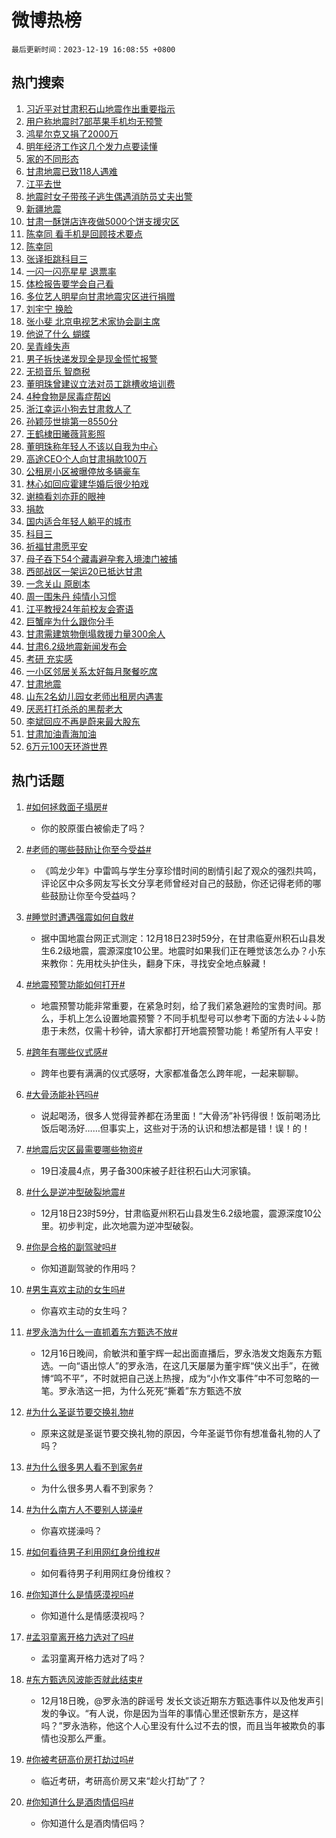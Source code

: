 # 微博热榜

`最后更新时间：2023-12-19 16:08:55 +0800`

## 热门搜索

1. [习近平对甘肃积石山地震作出重要指示](https://m.weibo.cn/search?containerid=100103type%3D1%26t%3D10%26q%3D%23%E4%B9%A0%E8%BF%91%E5%B9%B3%E5%AF%B9%E7%94%98%E8%82%83%E7%A7%AF%E7%9F%B3%E5%B1%B1%E5%9C%B0%E9%9C%87%E4%BD%9C%E5%87%BA%E9%87%8D%E8%A6%81%E6%8C%87%E7%A4%BA%23&stream_entry_id=51&isnewpage=1&extparam=seat%3D1%26pos%3D0%26c_type%3D51%26q%3D%2523%25E4%25B9%25A0%25E8%25BF%2591%25E5%25B9%25B3%25E5%25AF%25B9%25E7%2594%2598%25E8%2582%2583%25E7%25A7%25AF%25E7%259F%25B3%25E5%25B1%25B1%25E5%259C%25B0%25E9%259C%2587%25E4%25BD%259C%25E5%2587%25BA%25E9%2587%258D%25E8%25A6%2581%25E6%258C%2587%25E7%25A4%25BA%2523%26dgr%3D0%26cate%3D10103%26stream_entry_id%3D51%26filter_type%3Drealtimehot%26display_time%3D1702973334%26pre_seqid%3D170297333428605555215)
1. [用户称地震时7部苹果手机均无预警](https://m.weibo.cn/search?containerid=100103type%3D1%26t%3D10%26q%3D%23%E7%94%A8%E6%88%B7%E7%A7%B0%E5%9C%B0%E9%9C%87%E6%97%B67%E9%83%A8%E8%8B%B9%E6%9E%9C%E6%89%8B%E6%9C%BA%E5%9D%87%E6%97%A0%E9%A2%84%E8%AD%A6%23&stream_entry_id=31&isnewpage=1&extparam=seat%3D1%26realpos%3D1%26flag%3D1%26filter_type%3Drealtimehot%26stream_entry_id%3D31%26lcate%3D5001%26band_rank%3D1%26c_type%3D31%26q%3D%2523%25E7%2594%25A8%25E6%2588%25B7%25E7%25A7%25B0%25E5%259C%25B0%25E9%259C%2587%25E6%2597%25B67%25E9%2583%25A8%25E8%258B%25B9%25E6%259E%259C%25E6%2589%258B%25E6%259C%25BA%25E5%259D%2587%25E6%2597%25A0%25E9%25A2%2584%25E8%25AD%25A6%2523%26dgr%3D0%26cate%3D5001%26pos%3D0%26display_time%3D1702973334%26pre_seqid%3D170297333428605555215)
1. [鸿星尔克又捐了2000万](https://m.weibo.cn/search?containerid=100103type%3D1%26t%3D10%26q%3D%23%E9%B8%BF%E6%98%9F%E5%B0%94%E5%85%8B%E5%8F%88%E6%8D%90%E4%BA%862000%E4%B8%87%23&stream_entry_id=31&isnewpage=1&extparam=seat%3D1%26realpos%3D2%26flag%3D2%26filter_type%3Drealtimehot%26stream_entry_id%3D31%26lcate%3D5001%26band_rank%3D2%26c_type%3D31%26q%3D%2523%25E9%25B8%25BF%25E6%2598%259F%25E5%25B0%2594%25E5%2585%258B%25E5%258F%2588%25E6%258D%2590%25E4%25BA%25862000%25E4%25B8%2587%2523%26dgr%3D0%26cate%3D5001%26pos%3D1%26display_time%3D1702973334%26pre_seqid%3D170297333428605555215)
1. [明年经济工作这几个发力点要读懂](https://m.weibo.cn/search?containerid=100103type%3D1%26t%3D10%26q%3D%23%E6%98%8E%E5%B9%B4%E7%BB%8F%E6%B5%8E%E5%B7%A5%E4%BD%9C%E8%BF%99%E5%87%A0%E4%B8%AA%E5%8F%91%E5%8A%9B%E7%82%B9%E8%A6%81%E8%AF%BB%E6%87%82%23&stream_entry_id=31&isnewpage=1&extparam=seat%3D1%26realpos%3D3%26flag%3D0%26filter_type%3Drealtimehot%26stream_entry_id%3D31%26lcate%3D5001%26band_rank%3D3%26c_type%3D31%26q%3D%2523%25E6%2598%258E%25E5%25B9%25B4%25E7%25BB%258F%25E6%25B5%258E%25E5%25B7%25A5%25E4%25BD%259C%25E8%25BF%2599%25E5%2587%25A0%25E4%25B8%25AA%25E5%258F%2591%25E5%258A%259B%25E7%2582%25B9%25E8%25A6%2581%25E8%25AF%25BB%25E6%2587%2582%2523%26dgr%3D0%26cate%3D5001%26pos%3D2%26display_time%3D1702973334%26pre_seqid%3D170297333428605555215)
1. [家的不同形态](https://m.weibo.cn/search?containerid=100103type%3D1%26t%3D10%26q%3D%23%E5%AE%B6%E7%9A%84%E4%B8%8D%E5%90%8C%E5%BD%A2%E6%80%81%23&stream_entry_id=31&isnewpage=1&extparam=seat%3D1%26band_rank%3D4%26filter_type%3Drealtimehot%26is_ad_pos%3D1%26lcate%3D5001%26pos%3D3%26c_type%3D31%26q%3D%2523%25E5%25AE%25B6%25E7%259A%2584%25E4%25B8%258D%25E5%2590%258C%25E5%25BD%25A2%25E6%2580%2581%2523%26dgr%3D0%26cate%3D5001%26adid%3D214951%26stream_entry_id%3D31%26display_time%3D1702973334%26pre_seqid%3D170297333428605555215)
1. [甘肃地震已致118人遇难](https://m.weibo.cn/search?containerid=100103type%3D1%26t%3D10%26q%3D%23%E7%94%98%E8%82%83%E5%9C%B0%E9%9C%87%E5%B7%B2%E8%87%B4118%E4%BA%BA%E9%81%87%E9%9A%BE%23&stream_entry_id=31&isnewpage=1&extparam=seat%3D1%26realpos%3D4%26flag%3D16%26filter_type%3Drealtimehot%26stream_entry_id%3D31%26lcate%3D5001%26band_rank%3D4%26c_type%3D31%26q%3D%2523%25E7%2594%2598%25E8%2582%2583%25E5%259C%25B0%25E9%259C%2587%25E5%25B7%25B2%25E8%2587%25B4118%25E4%25BA%25BA%25E9%2581%2587%25E9%259A%25BE%2523%26dgr%3D0%26cate%3D5001%26pos%3D4%26display_time%3D1702973334%26pre_seqid%3D170297333428605555215)
1. [江平去世](https://m.weibo.cn/search?containerid=100103type%3D1%26t%3D10%26q%3D%23%E6%B1%9F%E5%B9%B3%E5%8E%BB%E4%B8%96%23&stream_entry_id=31&isnewpage=1&extparam=seat%3D1%26realpos%3D5%26flag%3D2%26filter_type%3Drealtimehot%26stream_entry_id%3D31%26lcate%3D5001%26band_rank%3D5%26c_type%3D31%26q%3D%2523%25E6%25B1%259F%25E5%25B9%25B3%25E5%258E%25BB%25E4%25B8%2596%2523%26dgr%3D0%26cate%3D5001%26pos%3D5%26display_time%3D1702973334%26pre_seqid%3D170297333428605555215)
1. [地震时女子带孩子逃生偶遇消防员丈夫出警](https://m.weibo.cn/search?containerid=100103type%3D1%26t%3D10%26q%3D%23%E5%9C%B0%E9%9C%87%E6%97%B6%E5%A5%B3%E5%AD%90%E5%B8%A6%E5%AD%A9%E5%AD%90%E9%80%83%E7%94%9F%E5%81%B6%E9%81%87%E6%B6%88%E9%98%B2%E5%91%98%E4%B8%88%E5%A4%AB%E5%87%BA%E8%AD%A6%23&stream_entry_id=31&isnewpage=1&extparam=seat%3D1%26realpos%3D6%26flag%3D32768%26filter_type%3Drealtimehot%26stream_entry_id%3D31%26lcate%3D5001%26band_rank%3D6%26c_type%3D31%26q%3D%2523%25E5%259C%25B0%25E9%259C%2587%25E6%2597%25B6%25E5%25A5%25B3%25E5%25AD%2590%25E5%25B8%25A6%25E5%25AD%25A9%25E5%25AD%2590%25E9%2580%2583%25E7%2594%259F%25E5%2581%25B6%25E9%2581%2587%25E6%25B6%2588%25E9%2598%25B2%25E5%2591%2598%25E4%25B8%2588%25E5%25A4%25AB%25E5%2587%25BA%25E8%25AD%25A6%2523%26dgr%3D0%26cate%3D5001%26pos%3D6%26display_time%3D1702973334%26pre_seqid%3D170297333428605555215)
1. [新疆地震](https://m.weibo.cn/search?containerid=100103type%3D1%26t%3D10%26q%3D%23%E6%96%B0%E7%96%86%E5%9C%B0%E9%9C%87%23&stream_entry_id=31&isnewpage=1&extparam=seat%3D1%26realpos%3D7%26flag%3D0%26filter_type%3Drealtimehot%26stream_entry_id%3D31%26lcate%3D5001%26band_rank%3D7%26c_type%3D31%26q%3D%2523%25E6%2596%25B0%25E7%2596%2586%25E5%259C%25B0%25E9%259C%2587%2523%26dgr%3D0%26cate%3D5001%26pos%3D7%26display_time%3D1702973334%26pre_seqid%3D170297333428605555215)
1. [甘肃一酥饼店连夜做5000个饼支援灾区](https://m.weibo.cn/search?containerid=100103type%3D1%26t%3D10%26q%3D%23%E7%94%98%E8%82%83%E4%B8%80%E9%85%A5%E9%A5%BC%E5%BA%97%E8%BF%9E%E5%A4%9C%E5%81%9A5000%E4%B8%AA%E9%A5%BC%E6%94%AF%E6%8F%B4%E7%81%BE%E5%8C%BA%23&stream_entry_id=31&isnewpage=1&extparam=seat%3D1%26realpos%3D8%26flag%3D32768%26filter_type%3Drealtimehot%26stream_entry_id%3D31%26lcate%3D5001%26band_rank%3D8%26c_type%3D31%26q%3D%2523%25E7%2594%2598%25E8%2582%2583%25E4%25B8%2580%25E9%2585%25A5%25E9%25A5%25BC%25E5%25BA%2597%25E8%25BF%259E%25E5%25A4%259C%25E5%2581%259A5000%25E4%25B8%25AA%25E9%25A5%25BC%25E6%2594%25AF%25E6%258F%25B4%25E7%2581%25BE%25E5%258C%25BA%2523%26dgr%3D0%26cate%3D5001%26pos%3D8%26display_time%3D1702973334%26pre_seqid%3D170297333428605555215)
1. [陈幸同 看手机是回顾技术要点](https://m.weibo.cn/search?containerid=100103type%3D1%26t%3D10%26q%3D%E9%99%88%E5%B9%B8%E5%90%8C+%E7%9C%8B%E6%89%8B%E6%9C%BA%E6%98%AF%E5%9B%9E%E9%A1%BE%E6%8A%80%E6%9C%AF%E8%A6%81%E7%82%B9&stream_entry_id=31&isnewpage=1&extparam=seat%3D1%26realpos%3D9%26flag%3D1%26filter_type%3Drealtimehot%26stream_entry_id%3D31%26lcate%3D5001%26band_rank%3D9%26c_type%3D31%26q%3D%25E9%2599%2588%25E5%25B9%25B8%25E5%2590%258C%2520%25E7%259C%258B%25E6%2589%258B%25E6%259C%25BA%25E6%2598%25AF%25E5%259B%259E%25E9%25A1%25BE%25E6%258A%2580%25E6%259C%25AF%25E8%25A6%2581%25E7%2582%25B9%26dgr%3D0%26cate%3D5001%26pos%3D9%26display_time%3D1702973334%26pre_seqid%3D170297333428605555215)
1. [陈幸同](https://m.weibo.cn/search?containerid=100103type%3D1%26t%3D10%26q%3D%E9%99%88%E5%B9%B8%E5%90%8C&stream_entry_id=31&isnewpage=1&extparam=seat%3D1%26realpos%3D10%26flag%3D1%26filter_type%3Drealtimehot%26stream_entry_id%3D31%26lcate%3D5001%26band_rank%3D10%26c_type%3D31%26q%3D%25E9%2599%2588%25E5%25B9%25B8%25E5%2590%258C%26dgr%3D0%26cate%3D5001%26pos%3D10%26display_time%3D1702973334%26pre_seqid%3D170297333428605555215)
1. [张译拒跳科目三](https://m.weibo.cn/search?containerid=100103type%3D1%26t%3D10%26q%3D%E5%BC%A0%E8%AF%91%E6%8B%92%E8%B7%B3%E7%A7%91%E7%9B%AE%E4%B8%89&stream_entry_id=31&isnewpage=1&extparam=seat%3D1%26realpos%3D11%26flag%3D1%26filter_type%3Drealtimehot%26stream_entry_id%3D31%26lcate%3D5001%26band_rank%3D11%26c_type%3D31%26q%3D%25E5%25BC%25A0%25E8%25AF%2591%25E6%258B%2592%25E8%25B7%25B3%25E7%25A7%2591%25E7%259B%25AE%25E4%25B8%2589%26dgr%3D0%26cate%3D5001%26pos%3D11%26display_time%3D1702973334%26pre_seqid%3D170297333428605555215)
1. [一闪一闪亮星星 退票率](https://m.weibo.cn/search?containerid=100103type%3D1%26t%3D10%26q%3D%E4%B8%80%E9%97%AA%E4%B8%80%E9%97%AA%E4%BA%AE%E6%98%9F%E6%98%9F+%E9%80%80%E7%A5%A8%E7%8E%87&stream_entry_id=31&isnewpage=1&extparam=seat%3D1%26realpos%3D12%26flag%3D1%26filter_type%3Drealtimehot%26stream_entry_id%3D31%26lcate%3D5001%26band_rank%3D12%26c_type%3D31%26q%3D%25E4%25B8%2580%25E9%2597%25AA%25E4%25B8%2580%25E9%2597%25AA%25E4%25BA%25AE%25E6%2598%259F%25E6%2598%259F%2520%25E9%2580%2580%25E7%25A5%25A8%25E7%258E%2587%26dgr%3D0%26cate%3D5001%26pos%3D12%26display_time%3D1702973334%26pre_seqid%3D170297333428605555215)
1. [体检报告要学会自己看](https://m.weibo.cn/search?containerid=100103type%3D1%26t%3D10%26q%3D%E4%BD%93%E6%A3%80%E6%8A%A5%E5%91%8A%E8%A6%81%E5%AD%A6%E4%BC%9A%E8%87%AA%E5%B7%B1%E7%9C%8B&stream_entry_id=31&isnewpage=1&extparam=seat%3D1%26realpos%3D13%26flag%3D1%26filter_type%3Drealtimehot%26stream_entry_id%3D31%26lcate%3D5001%26band_rank%3D13%26c_type%3D31%26q%3D%25E4%25BD%2593%25E6%25A3%2580%25E6%258A%25A5%25E5%2591%258A%25E8%25A6%2581%25E5%25AD%25A6%25E4%25BC%259A%25E8%2587%25AA%25E5%25B7%25B1%25E7%259C%258B%26dgr%3D0%26cate%3D5001%26pos%3D13%26display_time%3D1702973334%26pre_seqid%3D170297333428605555215)
1. [多位艺人明星向甘肃地震灾区进行捐赠](https://m.weibo.cn/search?containerid=100103type%3D1%26t%3D10%26q%3D%23%E5%A4%9A%E4%BD%8D%E8%89%BA%E4%BA%BA%E6%98%8E%E6%98%9F%E5%90%91%E7%94%98%E8%82%83%E5%9C%B0%E9%9C%87%E7%81%BE%E5%8C%BA%E8%BF%9B%E8%A1%8C%E6%8D%90%E8%B5%A0%23&stream_entry_id=31&isnewpage=1&extparam=seat%3D1%26realpos%3D14%26flag%3D0%26filter_type%3Drealtimehot%26stream_entry_id%3D31%26lcate%3D5001%26band_rank%3D14%26c_type%3D31%26q%3D%2523%25E5%25A4%259A%25E4%25BD%258D%25E8%2589%25BA%25E4%25BA%25BA%25E6%2598%258E%25E6%2598%259F%25E5%2590%2591%25E7%2594%2598%25E8%2582%2583%25E5%259C%25B0%25E9%259C%2587%25E7%2581%25BE%25E5%258C%25BA%25E8%25BF%259B%25E8%25A1%258C%25E6%258D%2590%25E8%25B5%25A0%2523%26dgr%3D0%26cate%3D5001%26pos%3D14%26display_time%3D1702973334%26pre_seqid%3D170297333428605555215)
1. [刘宇宁 换脸](https://m.weibo.cn/search?containerid=100103type%3D1%26t%3D10%26q%3D%E5%88%98%E5%AE%87%E5%AE%81+%E6%8D%A2%E8%84%B8&stream_entry_id=31&isnewpage=1&extparam=seat%3D1%26realpos%3D15%26flag%3D0%26filter_type%3Drealtimehot%26stream_entry_id%3D31%26lcate%3D5001%26band_rank%3D15%26c_type%3D31%26q%3D%25E5%2588%2598%25E5%25AE%2587%25E5%25AE%2581%2520%25E6%258D%25A2%25E8%2584%25B8%26dgr%3D0%26cate%3D5001%26pos%3D15%26display_time%3D1702973334%26pre_seqid%3D170297333428605555215)
1. [张小斐 北京电视艺术家协会副主席](https://m.weibo.cn/search?containerid=100103type%3D1%26t%3D10%26q%3D%E5%BC%A0%E5%B0%8F%E6%96%90+%E5%8C%97%E4%BA%AC%E7%94%B5%E8%A7%86%E8%89%BA%E6%9C%AF%E5%AE%B6%E5%8D%8F%E4%BC%9A%E5%89%AF%E4%B8%BB%E5%B8%AD&stream_entry_id=31&isnewpage=1&extparam=seat%3D1%26realpos%3D16%26flag%3D1%26filter_type%3Drealtimehot%26stream_entry_id%3D31%26lcate%3D5001%26band_rank%3D16%26c_type%3D31%26q%3D%25E5%25BC%25A0%25E5%25B0%258F%25E6%2596%2590%2520%25E5%258C%2597%25E4%25BA%25AC%25E7%2594%25B5%25E8%25A7%2586%25E8%2589%25BA%25E6%259C%25AF%25E5%25AE%25B6%25E5%258D%258F%25E4%25BC%259A%25E5%2589%25AF%25E4%25B8%25BB%25E5%25B8%25AD%26dgr%3D0%26cate%3D5001%26pos%3D16%26display_time%3D1702973334%26pre_seqid%3D170297333428605555215)
1. [他说了什么 蝴蝶](https://m.weibo.cn/search?containerid=100103type%3D1%26t%3D10%26q%3D%E4%BB%96%E8%AF%B4%E4%BA%86%E4%BB%80%E4%B9%88+%E8%9D%B4%E8%9D%B6&stream_entry_id=31&isnewpage=1&extparam=seat%3D1%26realpos%3D17%26flag%3D1%26filter_type%3Drealtimehot%26stream_entry_id%3D31%26lcate%3D5001%26band_rank%3D17%26c_type%3D31%26q%3D%25E4%25BB%2596%25E8%25AF%25B4%25E4%25BA%2586%25E4%25BB%2580%25E4%25B9%2588%2520%25E8%259D%25B4%25E8%259D%25B6%26dgr%3D0%26cate%3D5001%26pos%3D17%26display_time%3D1702973334%26pre_seqid%3D170297333428605555215)
1. [吴青峰失声](https://m.weibo.cn/search?containerid=100103type%3D1%26t%3D10%26q%3D%23%E5%90%B4%E9%9D%92%E5%B3%B0%E5%A4%B1%E5%A3%B0%23&stream_entry_id=31&isnewpage=1&extparam=seat%3D1%26realpos%3D18%26flag%3D0%26filter_type%3Drealtimehot%26stream_entry_id%3D31%26lcate%3D5001%26band_rank%3D18%26c_type%3D31%26q%3D%2523%25E5%2590%25B4%25E9%259D%2592%25E5%25B3%25B0%25E5%25A4%25B1%25E5%25A3%25B0%2523%26dgr%3D0%26cate%3D5001%26pos%3D18%26display_time%3D1702973334%26pre_seqid%3D170297333428605555215)
1. [男子拆快递发现全是现金慌忙报警](https://m.weibo.cn/search?containerid=100103type%3D1%26t%3D10%26q%3D%23%E7%94%B7%E5%AD%90%E6%8B%86%E5%BF%AB%E9%80%92%E5%8F%91%E7%8E%B0%E5%85%A8%E6%98%AF%E7%8E%B0%E9%87%91%E6%85%8C%E5%BF%99%E6%8A%A5%E8%AD%A6%23&stream_entry_id=31&isnewpage=1&extparam=seat%3D1%26realpos%3D19%26flag%3D0%26filter_type%3Drealtimehot%26stream_entry_id%3D31%26lcate%3D5001%26band_rank%3D19%26c_type%3D31%26q%3D%2523%25E7%2594%25B7%25E5%25AD%2590%25E6%258B%2586%25E5%25BF%25AB%25E9%2580%2592%25E5%258F%2591%25E7%258E%25B0%25E5%2585%25A8%25E6%2598%25AF%25E7%258E%25B0%25E9%2587%2591%25E6%2585%258C%25E5%25BF%2599%25E6%258A%25A5%25E8%25AD%25A6%2523%26dgr%3D0%26cate%3D5001%26pos%3D19%26display_time%3D1702973334%26pre_seqid%3D170297333428605555215)
1. [无损音乐 智商税](https://m.weibo.cn/search?containerid=100103type%3D1%26t%3D10%26q%3D%E6%97%A0%E6%8D%9F%E9%9F%B3%E4%B9%90+%E6%99%BA%E5%95%86%E7%A8%8E&stream_entry_id=31&isnewpage=1&extparam=seat%3D1%26realpos%3D20%26flag%3D1%26filter_type%3Drealtimehot%26stream_entry_id%3D31%26lcate%3D5001%26band_rank%3D20%26c_type%3D31%26q%3D%25E6%2597%25A0%25E6%258D%259F%25E9%259F%25B3%25E4%25B9%2590%2520%25E6%2599%25BA%25E5%2595%2586%25E7%25A8%258E%26dgr%3D0%26cate%3D5001%26pos%3D20%26display_time%3D1702973334%26pre_seqid%3D170297333428605555215)
1. [董明珠曾建议立法对员工跳槽收培训费](https://m.weibo.cn/search?containerid=100103type%3D1%26t%3D10%26q%3D%23%E8%91%A3%E6%98%8E%E7%8F%A0%E6%9B%BE%E5%BB%BA%E8%AE%AE%E7%AB%8B%E6%B3%95%E5%AF%B9%E5%91%98%E5%B7%A5%E8%B7%B3%E6%A7%BD%E6%94%B6%E5%9F%B9%E8%AE%AD%E8%B4%B9%23&stream_entry_id=31&isnewpage=1&extparam=seat%3D1%26realpos%3D21%26flag%3D2%26filter_type%3Drealtimehot%26stream_entry_id%3D31%26lcate%3D5001%26band_rank%3D21%26c_type%3D31%26q%3D%2523%25E8%2591%25A3%25E6%2598%258E%25E7%258F%25A0%25E6%259B%25BE%25E5%25BB%25BA%25E8%25AE%25AE%25E7%25AB%258B%25E6%25B3%2595%25E5%25AF%25B9%25E5%2591%2598%25E5%25B7%25A5%25E8%25B7%25B3%25E6%25A7%25BD%25E6%2594%25B6%25E5%259F%25B9%25E8%25AE%25AD%25E8%25B4%25B9%2523%26dgr%3D0%26cate%3D5001%26pos%3D21%26display_time%3D1702973334%26pre_seqid%3D170297333428605555215)
1. [4种食物是尿毒症帮凶](https://m.weibo.cn/search?containerid=100103type%3D1%26t%3D10%26q%3D%234%E7%A7%8D%E9%A3%9F%E7%89%A9%E6%98%AF%E5%B0%BF%E6%AF%92%E7%97%87%E5%B8%AE%E5%87%B6%23&stream_entry_id=31&isnewpage=1&extparam=seat%3D1%26realpos%3D22%26flag%3D0%26filter_type%3Drealtimehot%26stream_entry_id%3D31%26lcate%3D5001%26band_rank%3D22%26c_type%3D31%26q%3D%25234%25E7%25A7%258D%25E9%25A3%259F%25E7%2589%25A9%25E6%2598%25AF%25E5%25B0%25BF%25E6%25AF%2592%25E7%2597%2587%25E5%25B8%25AE%25E5%2587%25B6%2523%26dgr%3D0%26cate%3D5001%26pos%3D22%26display_time%3D1702973334%26pre_seqid%3D170297333428605555215)
1. [浙江幸运小狗去甘肃救人了](https://m.weibo.cn/search?containerid=100103type%3D1%26t%3D10%26q%3D%23%E6%B5%99%E6%B1%9F%E5%B9%B8%E8%BF%90%E5%B0%8F%E7%8B%97%E5%8E%BB%E7%94%98%E8%82%83%E6%95%91%E4%BA%BA%E4%BA%86%23&stream_entry_id=31&isnewpage=1&extparam=seat%3D1%26realpos%3D23%26flag%3D32768%26filter_type%3Drealtimehot%26stream_entry_id%3D31%26lcate%3D5001%26band_rank%3D23%26c_type%3D31%26q%3D%2523%25E6%25B5%2599%25E6%25B1%259F%25E5%25B9%25B8%25E8%25BF%2590%25E5%25B0%258F%25E7%258B%2597%25E5%258E%25BB%25E7%2594%2598%25E8%2582%2583%25E6%2595%2591%25E4%25BA%25BA%25E4%25BA%2586%2523%26dgr%3D0%26cate%3D5001%26pos%3D23%26display_time%3D1702973334%26pre_seqid%3D170297333428605555215)
1. [孙颖莎世排第一8550分](https://m.weibo.cn/search?containerid=100103type%3D1%26t%3D10%26q%3D%23%E5%AD%99%E9%A2%96%E8%8E%8E%E4%B8%96%E6%8E%92%E7%AC%AC%E4%B8%808550%E5%88%86%23&stream_entry_id=31&isnewpage=1&extparam=seat%3D1%26realpos%3D24%26flag%3D0%26filter_type%3Drealtimehot%26stream_entry_id%3D31%26lcate%3D5001%26band_rank%3D24%26c_type%3D31%26q%3D%2523%25E5%25AD%2599%25E9%25A2%2596%25E8%258E%258E%25E4%25B8%2596%25E6%258E%2592%25E7%25AC%25AC%25E4%25B8%25808550%25E5%2588%2586%2523%26dgr%3D0%26cate%3D5001%26pos%3D24%26display_time%3D1702973334%26pre_seqid%3D170297333428605555215)
1. [王鹤棣田曦薇背影照](https://m.weibo.cn/search?containerid=100103type%3D1%26t%3D10%26q%3D%23%E7%8E%8B%E9%B9%A4%E6%A3%A3%E7%94%B0%E6%9B%A6%E8%96%87%E8%83%8C%E5%BD%B1%E7%85%A7%23&stream_entry_id=31&isnewpage=1&extparam=seat%3D1%26realpos%3D25%26flag%3D0%26filter_type%3Drealtimehot%26stream_entry_id%3D31%26lcate%3D5001%26band_rank%3D25%26c_type%3D31%26q%3D%2523%25E7%258E%258B%25E9%25B9%25A4%25E6%25A3%25A3%25E7%2594%25B0%25E6%259B%25A6%25E8%2596%2587%25E8%2583%258C%25E5%25BD%25B1%25E7%2585%25A7%2523%26dgr%3D0%26cate%3D5001%26pos%3D25%26display_time%3D1702973334%26pre_seqid%3D170297333428605555215)
1. [董明珠称年轻人不该以自我为中心](https://m.weibo.cn/search?containerid=100103type%3D1%26t%3D10%26q%3D%23%E8%91%A3%E6%98%8E%E7%8F%A0%E7%A7%B0%E5%B9%B4%E8%BD%BB%E4%BA%BA%E4%B8%8D%E8%AF%A5%E4%BB%A5%E8%87%AA%E6%88%91%E4%B8%BA%E4%B8%AD%E5%BF%83%23&stream_entry_id=31&isnewpage=1&extparam=seat%3D1%26realpos%3D26%26flag%3D0%26filter_type%3Drealtimehot%26stream_entry_id%3D31%26lcate%3D5001%26band_rank%3D26%26c_type%3D31%26q%3D%2523%25E8%2591%25A3%25E6%2598%258E%25E7%258F%25A0%25E7%25A7%25B0%25E5%25B9%25B4%25E8%25BD%25BB%25E4%25BA%25BA%25E4%25B8%258D%25E8%25AF%25A5%25E4%25BB%25A5%25E8%2587%25AA%25E6%2588%2591%25E4%25B8%25BA%25E4%25B8%25AD%25E5%25BF%2583%2523%26dgr%3D0%26cate%3D5001%26pos%3D26%26display_time%3D1702973334%26pre_seqid%3D170297333428605555215)
1. [高途CEO个人向甘肃捐款100万](https://m.weibo.cn/search?containerid=100103type%3D1%26t%3D10%26q%3D%23%E9%AB%98%E9%80%94CEO%E4%B8%AA%E4%BA%BA%E5%90%91%E7%94%98%E8%82%83%E6%8D%90%E6%AC%BE100%E4%B8%87%23&stream_entry_id=31&isnewpage=1&extparam=seat%3D1%26realpos%3D27%26flag%3D1%26filter_type%3Drealtimehot%26stream_entry_id%3D31%26lcate%3D5001%26band_rank%3D27%26c_type%3D31%26q%3D%2523%25E9%25AB%2598%25E9%2580%2594CEO%25E4%25B8%25AA%25E4%25BA%25BA%25E5%2590%2591%25E7%2594%2598%25E8%2582%2583%25E6%258D%2590%25E6%25AC%25BE100%25E4%25B8%2587%2523%26dgr%3D0%26cate%3D5001%26pos%3D27%26display_time%3D1702973334%26pre_seqid%3D170297333428605555215)
1. [公租房小区被曝停放多辆豪车](https://m.weibo.cn/search?containerid=100103type%3D1%26t%3D10%26q%3D%23%E5%85%AC%E7%A7%9F%E6%88%BF%E5%B0%8F%E5%8C%BA%E8%A2%AB%E6%9B%9D%E5%81%9C%E6%94%BE%E5%A4%9A%E8%BE%86%E8%B1%AA%E8%BD%A6%23&stream_entry_id=31&isnewpage=1&extparam=seat%3D1%26realpos%3D28%26flag%3D0%26filter_type%3Drealtimehot%26stream_entry_id%3D31%26lcate%3D5001%26band_rank%3D28%26c_type%3D31%26q%3D%2523%25E5%2585%25AC%25E7%25A7%259F%25E6%2588%25BF%25E5%25B0%258F%25E5%258C%25BA%25E8%25A2%25AB%25E6%259B%259D%25E5%2581%259C%25E6%2594%25BE%25E5%25A4%259A%25E8%25BE%2586%25E8%25B1%25AA%25E8%25BD%25A6%2523%26dgr%3D0%26cate%3D5001%26pos%3D28%26display_time%3D1702973334%26pre_seqid%3D170297333428605555215)
1. [林心如回应霍建华婚后很少拍戏](https://m.weibo.cn/search?containerid=100103type%3D1%26t%3D10%26q%3D%23%E6%9E%97%E5%BF%83%E5%A6%82%E5%9B%9E%E5%BA%94%E9%9C%8D%E5%BB%BA%E5%8D%8E%E5%A9%9A%E5%90%8E%E5%BE%88%E5%B0%91%E6%8B%8D%E6%88%8F%23&stream_entry_id=31&isnewpage=1&extparam=seat%3D1%26realpos%3D29%26flag%3D0%26filter_type%3Drealtimehot%26stream_entry_id%3D31%26lcate%3D5001%26band_rank%3D29%26c_type%3D31%26q%3D%2523%25E6%259E%2597%25E5%25BF%2583%25E5%25A6%2582%25E5%259B%259E%25E5%25BA%2594%25E9%259C%258D%25E5%25BB%25BA%25E5%258D%258E%25E5%25A9%259A%25E5%2590%258E%25E5%25BE%2588%25E5%25B0%2591%25E6%258B%258D%25E6%2588%258F%2523%26dgr%3D0%26cate%3D5001%26pos%3D29%26display_time%3D1702973334%26pre_seqid%3D170297333428605555215)
1. [谢楠看刘亦菲的眼神](https://m.weibo.cn/search?containerid=100103type%3D1%26t%3D10%26q%3D%E8%B0%A2%E6%A5%A0%E7%9C%8B%E5%88%98%E4%BA%A6%E8%8F%B2%E7%9A%84%E7%9C%BC%E7%A5%9E&stream_entry_id=31&isnewpage=1&extparam=seat%3D1%26realpos%3D30%26flag%3D0%26filter_type%3Drealtimehot%26stream_entry_id%3D31%26lcate%3D5001%26band_rank%3D30%26c_type%3D31%26q%3D%25E8%25B0%25A2%25E6%25A5%25A0%25E7%259C%258B%25E5%2588%2598%25E4%25BA%25A6%25E8%258F%25B2%25E7%259A%2584%25E7%259C%25BC%25E7%25A5%259E%26dgr%3D0%26cate%3D5001%26pos%3D30%26display_time%3D1702973334%26pre_seqid%3D170297333428605555215)
1. [捐款](https://m.weibo.cn/search?containerid=100103type%3D1%26t%3D10%26q%3D%E6%8D%90%E6%AC%BE&stream_entry_id=31&isnewpage=1&extparam=seat%3D1%26realpos%3D31%26flag%3D0%26filter_type%3Drealtimehot%26stream_entry_id%3D31%26lcate%3D5001%26band_rank%3D31%26c_type%3D31%26q%3D%25E6%258D%2590%25E6%25AC%25BE%26dgr%3D0%26cate%3D5001%26pos%3D31%26display_time%3D1702973334%26pre_seqid%3D170297333428605555215)
1. [国内适合年轻人躺平的城市](https://m.weibo.cn/search?containerid=100103type%3D1%26t%3D10%26q%3D%23%E5%9B%BD%E5%86%85%E9%80%82%E5%90%88%E5%B9%B4%E8%BD%BB%E4%BA%BA%E8%BA%BA%E5%B9%B3%E7%9A%84%E5%9F%8E%E5%B8%82%23&stream_entry_id=31&isnewpage=1&extparam=seat%3D1%26realpos%3D32%26flag%3D0%26filter_type%3Drealtimehot%26stream_entry_id%3D31%26lcate%3D5001%26band_rank%3D32%26c_type%3D31%26q%3D%2523%25E5%259B%25BD%25E5%2586%2585%25E9%2580%2582%25E5%2590%2588%25E5%25B9%25B4%25E8%25BD%25BB%25E4%25BA%25BA%25E8%25BA%25BA%25E5%25B9%25B3%25E7%259A%2584%25E5%259F%258E%25E5%25B8%2582%2523%26dgr%3D0%26cate%3D5001%26pos%3D32%26display_time%3D1702973334%26pre_seqid%3D170297333428605555215)
1. [科目三](https://m.weibo.cn/search?containerid=100103type%3D1%26t%3D10%26q%3D%E7%A7%91%E7%9B%AE%E4%B8%89&stream_entry_id=31&isnewpage=1&extparam=seat%3D1%26realpos%3D33%26flag%3D1%26filter_type%3Drealtimehot%26stream_entry_id%3D31%26lcate%3D5001%26band_rank%3D33%26c_type%3D31%26q%3D%25E7%25A7%2591%25E7%259B%25AE%25E4%25B8%2589%26dgr%3D0%26cate%3D5001%26pos%3D33%26display_time%3D1702973334%26pre_seqid%3D170297333428605555215)
1. [祈福甘肃愿平安](https://m.weibo.cn/search?containerid=100103type%3D1%26t%3D10%26q%3D%23%E7%A5%88%E7%A6%8F%E7%94%98%E8%82%83%E6%84%BF%E5%B9%B3%E5%AE%89%23&stream_entry_id=31&isnewpage=1&extparam=seat%3D1%26realpos%3D34%26flag%3D32768%26filter_type%3Drealtimehot%26stream_entry_id%3D31%26lcate%3D5001%26band_rank%3D34%26c_type%3D31%26q%3D%2523%25E7%25A5%2588%25E7%25A6%258F%25E7%2594%2598%25E8%2582%2583%25E6%2584%25BF%25E5%25B9%25B3%25E5%25AE%2589%2523%26dgr%3D0%26cate%3D5001%26pos%3D34%26display_time%3D1702973334%26pre_seqid%3D170297333428605555215)
1. [母子吞下54个藏毒避孕套入境澳门被捕](https://m.weibo.cn/search?containerid=100103type%3D1%26t%3D10%26q%3D%23%E6%AF%8D%E5%AD%90%E5%90%9E%E4%B8%8B54%E4%B8%AA%E8%97%8F%E6%AF%92%E9%81%BF%E5%AD%95%E5%A5%97%E5%85%A5%E5%A2%83%E6%BE%B3%E9%97%A8%E8%A2%AB%E6%8D%95%23&stream_entry_id=31&isnewpage=1&extparam=seat%3D1%26realpos%3D35%26flag%3D0%26filter_type%3Drealtimehot%26stream_entry_id%3D31%26lcate%3D5001%26band_rank%3D35%26c_type%3D31%26q%3D%2523%25E6%25AF%258D%25E5%25AD%2590%25E5%2590%259E%25E4%25B8%258B54%25E4%25B8%25AA%25E8%2597%258F%25E6%25AF%2592%25E9%2581%25BF%25E5%25AD%2595%25E5%25A5%2597%25E5%2585%25A5%25E5%25A2%2583%25E6%25BE%25B3%25E9%2597%25A8%25E8%25A2%25AB%25E6%258D%2595%2523%26dgr%3D0%26cate%3D5001%26pos%3D35%26display_time%3D1702973334%26pre_seqid%3D170297333428605555215)
1. [西部战区一架运20已抵达甘肃](https://m.weibo.cn/search?containerid=100103type%3D1%26t%3D10%26q%3D%23%E8%A5%BF%E9%83%A8%E6%88%98%E5%8C%BA%E4%B8%80%E6%9E%B6%E8%BF%9020%E5%B7%B2%E6%8A%B5%E8%BE%BE%E7%94%98%E8%82%83%23&stream_entry_id=31&isnewpage=1&extparam=seat%3D1%26realpos%3D36%26flag%3D32768%26filter_type%3Drealtimehot%26stream_entry_id%3D31%26lcate%3D5001%26band_rank%3D36%26c_type%3D31%26q%3D%2523%25E8%25A5%25BF%25E9%2583%25A8%25E6%2588%2598%25E5%258C%25BA%25E4%25B8%2580%25E6%259E%25B6%25E8%25BF%259020%25E5%25B7%25B2%25E6%258A%25B5%25E8%25BE%25BE%25E7%2594%2598%25E8%2582%2583%2523%26dgr%3D0%26cate%3D5001%26pos%3D36%26display_time%3D1702973334%26pre_seqid%3D170297333428605555215)
1. [一念关山 原剧本](https://m.weibo.cn/search?containerid=100103type%3D1%26t%3D10%26q%3D%E4%B8%80%E5%BF%B5%E5%85%B3%E5%B1%B1+%E5%8E%9F%E5%89%A7%E6%9C%AC&stream_entry_id=31&isnewpage=1&extparam=seat%3D1%26realpos%3D37%26flag%3D0%26filter_type%3Drealtimehot%26stream_entry_id%3D31%26lcate%3D5001%26band_rank%3D37%26c_type%3D31%26q%3D%25E4%25B8%2580%25E5%25BF%25B5%25E5%2585%25B3%25E5%25B1%25B1%2520%25E5%258E%259F%25E5%2589%25A7%25E6%259C%25AC%26dgr%3D0%26cate%3D5001%26pos%3D37%26display_time%3D1702973334%26pre_seqid%3D170297333428605555215)
1. [周一围朱丹 纯情小习惯](https://m.weibo.cn/search?containerid=100103type%3D1%26t%3D10%26q%3D%E5%91%A8%E4%B8%80%E5%9B%B4%E6%9C%B1%E4%B8%B9+%E7%BA%AF%E6%83%85%E5%B0%8F%E4%B9%A0%E6%83%AF&stream_entry_id=31&isnewpage=1&extparam=seat%3D1%26realpos%3D38%26flag%3D1%26filter_type%3Drealtimehot%26stream_entry_id%3D31%26lcate%3D5001%26band_rank%3D38%26c_type%3D31%26q%3D%25E5%2591%25A8%25E4%25B8%2580%25E5%259B%25B4%25E6%259C%25B1%25E4%25B8%25B9%2520%25E7%25BA%25AF%25E6%2583%2585%25E5%25B0%258F%25E4%25B9%25A0%25E6%2583%25AF%26dgr%3D0%26cate%3D5001%26pos%3D38%26display_time%3D1702973334%26pre_seqid%3D170297333428605555215)
1. [江平教授24年前校友会寄语](https://m.weibo.cn/search?containerid=100103type%3D1%26t%3D10%26q%3D%23%E6%B1%9F%E5%B9%B3%E6%95%99%E6%8E%8824%E5%B9%B4%E5%89%8D%E6%A0%A1%E5%8F%8B%E4%BC%9A%E5%AF%84%E8%AF%AD%23&stream_entry_id=31&isnewpage=1&extparam=seat%3D1%26realpos%3D39%26flag%3D1%26filter_type%3Drealtimehot%26stream_entry_id%3D31%26lcate%3D5001%26band_rank%3D39%26c_type%3D31%26q%3D%2523%25E6%25B1%259F%25E5%25B9%25B3%25E6%2595%2599%25E6%258E%258824%25E5%25B9%25B4%25E5%2589%258D%25E6%25A0%25A1%25E5%258F%258B%25E4%25BC%259A%25E5%25AF%2584%25E8%25AF%25AD%2523%26dgr%3D0%26cate%3D5001%26pos%3D39%26display_time%3D1702973334%26pre_seqid%3D170297333428605555215)
1. [巨蟹座为什么跟你分手](https://m.weibo.cn/search?containerid=100103type%3D1%26t%3D10%26q%3D%23%E5%B7%A8%E8%9F%B9%E5%BA%A7%E4%B8%BA%E4%BB%80%E4%B9%88%E8%B7%9F%E4%BD%A0%E5%88%86%E6%89%8B%23&stream_entry_id=31&isnewpage=1&extparam=seat%3D1%26realpos%3D40%26flag%3D0%26filter_type%3Drealtimehot%26stream_entry_id%3D31%26lcate%3D5001%26band_rank%3D40%26c_type%3D31%26q%3D%2523%25E5%25B7%25A8%25E8%259F%25B9%25E5%25BA%25A7%25E4%25B8%25BA%25E4%25BB%2580%25E4%25B9%2588%25E8%25B7%259F%25E4%25BD%25A0%25E5%2588%2586%25E6%2589%258B%2523%26dgr%3D0%26cate%3D5001%26pos%3D40%26display_time%3D1702973334%26pre_seqid%3D170297333428605555215)
1. [甘肃需建筑物倒塌救援力量300余人](https://m.weibo.cn/search?containerid=100103type%3D1%26t%3D10%26q%3D%23%E7%94%98%E8%82%83%E9%9C%80%E5%BB%BA%E7%AD%91%E7%89%A9%E5%80%92%E5%A1%8C%E6%95%91%E6%8F%B4%E5%8A%9B%E9%87%8F300%E4%BD%99%E4%BA%BA%23&stream_entry_id=31&isnewpage=1&extparam=seat%3D1%26realpos%3D41%26flag%3D1%26filter_type%3Drealtimehot%26stream_entry_id%3D31%26lcate%3D5001%26band_rank%3D41%26c_type%3D31%26q%3D%2523%25E7%2594%2598%25E8%2582%2583%25E9%259C%2580%25E5%25BB%25BA%25E7%25AD%2591%25E7%2589%25A9%25E5%2580%2592%25E5%25A1%258C%25E6%2595%2591%25E6%258F%25B4%25E5%258A%259B%25E9%2587%258F300%25E4%25BD%2599%25E4%25BA%25BA%2523%26dgr%3D0%26cate%3D5001%26pos%3D41%26display_time%3D1702973334%26pre_seqid%3D170297333428605555215)
1. [甘肃6.2级地震新闻发布会](https://m.weibo.cn/search?containerid=100103type%3D1%26t%3D10%26q%3D%23%E7%94%98%E8%82%836.2%E7%BA%A7%E5%9C%B0%E9%9C%87%E6%96%B0%E9%97%BB%E5%8F%91%E5%B8%83%E4%BC%9A%23&stream_entry_id=31&isnewpage=1&extparam=seat%3D1%26realpos%3D42%26flag%3D0%26filter_type%3Drealtimehot%26stream_entry_id%3D31%26lcate%3D5001%26band_rank%3D42%26c_type%3D31%26q%3D%2523%25E7%2594%2598%25E8%2582%25836.2%25E7%25BA%25A7%25E5%259C%25B0%25E9%259C%2587%25E6%2596%25B0%25E9%2597%25BB%25E5%258F%2591%25E5%25B8%2583%25E4%25BC%259A%2523%26dgr%3D0%26cate%3D5001%26pos%3D42%26display_time%3D1702973334%26pre_seqid%3D170297333428605555215)
1. [考研 充实感](https://m.weibo.cn/search?containerid=100103type%3D1%26t%3D10%26q%3D%E8%80%83%E7%A0%94+%E5%85%85%E5%AE%9E%E6%84%9F&stream_entry_id=31&isnewpage=1&extparam=seat%3D1%26realpos%3D43%26flag%3D1%26filter_type%3Drealtimehot%26stream_entry_id%3D31%26lcate%3D5001%26band_rank%3D43%26c_type%3D31%26q%3D%25E8%2580%2583%25E7%25A0%2594%2520%25E5%2585%2585%25E5%25AE%259E%25E6%2584%259F%26dgr%3D0%26cate%3D5001%26pos%3D43%26display_time%3D1702973334%26pre_seqid%3D170297333428605555215)
1. [一小区邻居关系太好每月聚餐吃席](https://m.weibo.cn/search?containerid=100103type%3D1%26t%3D10%26q%3D%23%E4%B8%80%E5%B0%8F%E5%8C%BA%E9%82%BB%E5%B1%85%E5%85%B3%E7%B3%BB%E5%A4%AA%E5%A5%BD%E6%AF%8F%E6%9C%88%E8%81%9A%E9%A4%90%E5%90%83%E5%B8%AD%23&stream_entry_id=31&isnewpage=1&extparam=seat%3D1%26realpos%3D44%26flag%3D32768%26filter_type%3Drealtimehot%26stream_entry_id%3D31%26lcate%3D5001%26band_rank%3D44%26c_type%3D31%26q%3D%2523%25E4%25B8%2580%25E5%25B0%258F%25E5%258C%25BA%25E9%2582%25BB%25E5%25B1%2585%25E5%2585%25B3%25E7%25B3%25BB%25E5%25A4%25AA%25E5%25A5%25BD%25E6%25AF%258F%25E6%259C%2588%25E8%2581%259A%25E9%25A4%2590%25E5%2590%2583%25E5%25B8%25AD%2523%26dgr%3D0%26cate%3D5001%26pos%3D44%26display_time%3D1702973334%26pre_seqid%3D170297333428605555215)
1. [甘肃地震](https://m.weibo.cn/search?containerid=100103type%3D1%26t%3D10%26q%3D%23%E7%94%98%E8%82%83%E5%9C%B0%E9%9C%87%23&stream_entry_id=31&isnewpage=1&extparam=seat%3D1%26realpos%3D45%26flag%3D0%26filter_type%3Drealtimehot%26stream_entry_id%3D31%26lcate%3D5001%26band_rank%3D45%26c_type%3D31%26q%3D%2523%25E7%2594%2598%25E8%2582%2583%25E5%259C%25B0%25E9%259C%2587%2523%26dgr%3D0%26cate%3D5001%26pos%3D45%26display_time%3D1702973334%26pre_seqid%3D170297333428605555215)
1. [山东2名幼儿园女老师出租房内遇害](https://m.weibo.cn/search?containerid=100103type%3D1%26t%3D10%26q%3D%23%E5%B1%B1%E4%B8%9C2%E5%90%8D%E5%B9%BC%E5%84%BF%E5%9B%AD%E5%A5%B3%E8%80%81%E5%B8%88%E5%87%BA%E7%A7%9F%E6%88%BF%E5%86%85%E9%81%87%E5%AE%B3%23&stream_entry_id=31&isnewpage=1&extparam=seat%3D1%26realpos%3D46%26flag%3D0%26filter_type%3Drealtimehot%26stream_entry_id%3D31%26lcate%3D5001%26band_rank%3D46%26c_type%3D31%26q%3D%2523%25E5%25B1%25B1%25E4%25B8%259C2%25E5%2590%258D%25E5%25B9%25BC%25E5%2584%25BF%25E5%259B%25AD%25E5%25A5%25B3%25E8%2580%2581%25E5%25B8%2588%25E5%2587%25BA%25E7%25A7%259F%25E6%2588%25BF%25E5%2586%2585%25E9%2581%2587%25E5%25AE%25B3%2523%26dgr%3D0%26cate%3D5001%26pos%3D46%26display_time%3D1702973334%26pre_seqid%3D170297333428605555215)
1. [厌恶打打杀杀的黑帮老大](https://m.weibo.cn/search?containerid=100103type%3D1%26t%3D10%26q%3D%E5%8E%8C%E6%81%B6%E6%89%93%E6%89%93%E6%9D%80%E6%9D%80%E7%9A%84%E9%BB%91%E5%B8%AE%E8%80%81%E5%A4%A7&stream_entry_id=31&isnewpage=1&extparam=seat%3D1%26realpos%3D47%26flag%3D1%26filter_type%3Drealtimehot%26stream_entry_id%3D31%26lcate%3D5001%26band_rank%3D47%26c_type%3D31%26q%3D%25E5%258E%258C%25E6%2581%25B6%25E6%2589%2593%25E6%2589%2593%25E6%259D%2580%25E6%259D%2580%25E7%259A%2584%25E9%25BB%2591%25E5%25B8%25AE%25E8%2580%2581%25E5%25A4%25A7%26dgr%3D0%26cate%3D5001%26pos%3D47%26display_time%3D1702973334%26pre_seqid%3D170297333428605555215)
1. [李斌回应不再是蔚来最大股东](https://m.weibo.cn/search?containerid=100103type%3D1%26t%3D10%26q%3D%23%E6%9D%8E%E6%96%8C%E5%9B%9E%E5%BA%94%E4%B8%8D%E5%86%8D%E6%98%AF%E8%94%9A%E6%9D%A5%E6%9C%80%E5%A4%A7%E8%82%A1%E4%B8%9C%23&stream_entry_id=31&isnewpage=1&extparam=seat%3D1%26realpos%3D48%26flag%3D1%26filter_type%3Drealtimehot%26stream_entry_id%3D31%26lcate%3D5001%26band_rank%3D48%26c_type%3D31%26q%3D%2523%25E6%259D%258E%25E6%2596%258C%25E5%259B%259E%25E5%25BA%2594%25E4%25B8%258D%25E5%2586%258D%25E6%2598%25AF%25E8%2594%259A%25E6%259D%25A5%25E6%259C%2580%25E5%25A4%25A7%25E8%2582%25A1%25E4%25B8%259C%2523%26dgr%3D0%26cate%3D5001%26pos%3D48%26display_time%3D1702973334%26pre_seqid%3D170297333428605555215)
1. [甘肃加油青海加油](https://m.weibo.cn/search?containerid=100103type%3D1%26t%3D10%26q%3D%23%E7%94%98%E8%82%83%E5%8A%A0%E6%B2%B9%E9%9D%92%E6%B5%B7%E5%8A%A0%E6%B2%B9%23&stream_entry_id=31&isnewpage=1&extparam=seat%3D1%26realpos%3D49%26flag%3D32768%26filter_type%3Drealtimehot%26stream_entry_id%3D31%26lcate%3D5001%26band_rank%3D49%26c_type%3D31%26q%3D%2523%25E7%2594%2598%25E8%2582%2583%25E5%258A%25A0%25E6%25B2%25B9%25E9%259D%2592%25E6%25B5%25B7%25E5%258A%25A0%25E6%25B2%25B9%2523%26dgr%3D0%26cate%3D5001%26pos%3D49%26display_time%3D1702973334%26pre_seqid%3D170297333428605555215)
1. [6万元100天环游世界](https://m.weibo.cn/search?containerid=100103type%3D1%26t%3D10%26q%3D6%E4%B8%87%E5%85%83100%E5%A4%A9%E7%8E%AF%E6%B8%B8%E4%B8%96%E7%95%8C&stream_entry_id=31&isnewpage=1&extparam=seat%3D1%26realpos%3D50%26flag%3D1%26filter_type%3Drealtimehot%26stream_entry_id%3D31%26lcate%3D5001%26band_rank%3D50%26c_type%3D31%26q%3D6%25E4%25B8%2587%25E5%2585%2583100%25E5%25A4%25A9%25E7%258E%25AF%25E6%25B8%25B8%25E4%25B8%2596%25E7%2595%258C%26dgr%3D0%26cate%3D5001%26pos%3D50%26display_time%3D1702973334%26pre_seqid%3D170297333428605555215)

## 热门话题

1. [#如何拯救面子塌房#](https://m.weibo.cn/search?containerid=231522type%3D1%26t%3D10%26q%3D%23%E5%A6%82%E4%BD%95%E6%8B%AF%E6%95%91%E9%9D%A2%E5%AD%90%E5%A1%8C%E6%88%BF%23&stream_entry_id=128&isnewpage=1&extparam=seat%3D1%26c_type%3D128%26unitid%3D1702866431074%26dgr%3D0%26cate%3D5004%26pos%3D1-0-0%26lcate%3D5004%26display_time%3D1702973335%26pre_seqid%3D1702973335387015616101)
    - 你的胶原蛋白被偷走了吗？

1. [#老师的哪些鼓励让你至今受益#](https://m.weibo.cn/search?containerid=231522type%3D1%26t%3D10%26q%3D%23%E8%80%81%E5%B8%88%E7%9A%84%E5%93%AA%E4%BA%9B%E9%BC%93%E5%8A%B1%E8%AE%A9%E4%BD%A0%E8%87%B3%E4%BB%8A%E5%8F%97%E7%9B%8A%23&stream_entry_id=128&isnewpage=1&extparam=seat%3D1%26c_type%3D128%26unitid%3D1702958251795%26dgr%3D0%26cate%3D5004%26pos%3D1-0-1%26lcate%3D5004%26display_time%3D1702973335%26pre_seqid%3D1702973335387015616101)
    - 《鸣龙少年》中雷鸣与学生分享珍惜时间的剧情引起了观众的强烈共鸣，评论区中众多网友写长文分享老师曾经对自己的鼓励，你还记得老师的哪些鼓励让你至今受益吗？

1. [#睡觉时遭遇强震如何自救#](https://m.weibo.cn/search?containerid=231522type%3D1%26t%3D10%26q%3D%23%E7%9D%A1%E8%A7%89%E6%97%B6%E9%81%AD%E9%81%87%E5%BC%BA%E9%9C%87%E5%A6%82%E4%BD%95%E8%87%AA%E6%95%91%23&stream_entry_id=128&isnewpage=1&extparam=seat%3D1%26c_type%3D128%26unitid%3D1702948655412%26dgr%3D0%26cate%3D5004%26pos%3D1-0-2%26lcate%3D5004%26display_time%3D1702973335%26pre_seqid%3D1702973335387015616101)
    - 据中国地震台网正式测定：12月18日23时59分，在甘肃临夏州积石山县发生6.2级地震，震源深度10公里。地震时如果我们正在睡觉该怎么办？小东来教你：先用枕头护住头，翻身下床，寻找安全地点躲藏！

1. [#地震预警功能如何打开#](https://m.weibo.cn/search?containerid=231522type%3D1%26t%3D10%26q%3D%23%E5%9C%B0%E9%9C%87%E9%A2%84%E8%AD%A6%E5%8A%9F%E8%83%BD%E5%A6%82%E4%BD%95%E6%89%93%E5%BC%80%23&stream_entry_id=128&isnewpage=1&extparam=seat%3D1%26c_type%3D128%26unitid%3D1702946254679%26dgr%3D0%26cate%3D5004%26pos%3D1-0-3%26lcate%3D5004%26display_time%3D1702973335%26pre_seqid%3D1702973335387015616101)
    - 地震预警功能非常重要，在紧急时刻，给了我们紧急避险的宝贵时间。那么，手机上怎么设置地震预警？不同手机型号可以参考下面的方法↓↓↓防患于未然，仅需十秒钟，请大家都打开地震预警功能！希望所有人平安！

1. [#跨年有哪些仪式感#](https://m.weibo.cn/search?containerid=231522type%3D1%26t%3D10%26q%3D%23%E8%B7%A8%E5%B9%B4%E6%9C%89%E5%93%AA%E4%BA%9B%E4%BB%AA%E5%BC%8F%E6%84%9F%23&stream_entry_id=128&isnewpage=1&extparam=seat%3D1%26c_type%3D128%26unitid%3D1702960647939%26dgr%3D0%26cate%3D5004%26pos%3D1-0-4%26lcate%3D5004%26display_time%3D1702973335%26pre_seqid%3D1702973335387015616101)
    - 跨年也要有满满的仪式感呀，大家都准备怎么跨年呢，一起来聊聊。

1. [#大骨汤能补钙吗#](https://m.weibo.cn/search?containerid=231522type%3D1%26t%3D10%26q%3D%23%E5%A4%A7%E9%AA%A8%E6%B1%A4%E8%83%BD%E8%A1%A5%E9%92%99%E5%90%97%23&stream_entry_id=128&isnewpage=1&extparam=seat%3D1%26c_type%3D128%26unitid%3D1702860406351%26dgr%3D0%26cate%3D5004%26pos%3D1-0-5%26lcate%3D5004%26display_time%3D1702973335%26pre_seqid%3D1702973335387015616101)
    - 说起喝汤，很多人觉得营养都在汤里面！“大骨汤”补钙得很！饭前喝汤比饭后喝汤好……但事实上，这些对于汤的认识和想法都是错！误！的！

1. [#地震后灾区最需要哪些物资#](https://m.weibo.cn/search?containerid=231522type%3D1%26t%3D10%26q%3D%23%E5%9C%B0%E9%9C%87%E5%90%8E%E7%81%BE%E5%8C%BA%E6%9C%80%E9%9C%80%E8%A6%81%E5%93%AA%E4%BA%9B%E7%89%A9%E8%B5%84%23&stream_entry_id=128&isnewpage=1&extparam=seat%3D1%26c_type%3D128%26unitid%3D1702952855116%26dgr%3D0%26cate%3D5004%26pos%3D1-0-6%26lcate%3D5004%26display_time%3D1702973335%26pre_seqid%3D1702973335387015616101)
    - 19日凌晨4点，男子备300床被子赶往积石山大河家镇。

1. [#什么是逆冲型破裂地震#](https://m.weibo.cn/search?containerid=231522type%3D1%26t%3D10%26q%3D%23%E4%BB%80%E4%B9%88%E6%98%AF%E9%80%86%E5%86%B2%E5%9E%8B%E7%A0%B4%E8%A3%82%E5%9C%B0%E9%9C%87%23&stream_entry_id=128&isnewpage=1&extparam=seat%3D1%26c_type%3D128%26unitid%3D1702963325386%26dgr%3D0%26cate%3D5004%26pos%3D1-0-7%26lcate%3D5004%26display_time%3D1702973335%26pre_seqid%3D1702973335387015616101)
    - 12月18日23时59分，甘肃临夏州积石山县发生6.2级地震，震源深度10公里。初步判定，此次地震为逆冲型破裂。

1. [#你是合格的副驾驶吗#](https://m.weibo.cn/search?containerid=231522type%3D1%26t%3D10%26q%3D%23%E4%BD%A0%E6%98%AF%E5%90%88%E6%A0%BC%E7%9A%84%E5%89%AF%E9%A9%BE%E9%A9%B6%E5%90%97%23&stream_entry_id=128&isnewpage=1&extparam=seat%3D1%26c_type%3D128%26unitid%3D1702970225374%26dgr%3D0%26cate%3D5004%26pos%3D1-0-8%26lcate%3D5004%26display_time%3D1702973335%26pre_seqid%3D1702973335387015616101)
    - 你知道副驾驶的作用吗？

1. [#男生喜欢主动的女生吗#](https://m.weibo.cn/search?containerid=231522type%3D1%26t%3D10%26q%3D%23%E7%94%B7%E7%94%9F%E5%96%9C%E6%AC%A2%E4%B8%BB%E5%8A%A8%E7%9A%84%E5%A5%B3%E7%94%9F%E5%90%97%23&stream_entry_id=128&isnewpage=1&extparam=seat%3D1%26c_type%3D128%26unitid%3D1702915448046%26dgr%3D0%26cate%3D5004%26pos%3D1-0-9%26lcate%3D5004%26display_time%3D1702973335%26pre_seqid%3D1702973335387015616101)
    - 你喜欢主动的女生吗？

1. [#罗永浩为什么一直抓着东方甄选不放#](https://m.weibo.cn/search?containerid=231522type%3D1%26t%3D10%26q%3D%23%E7%BD%97%E6%B0%B8%E6%B5%A9%E4%B8%BA%E4%BB%80%E4%B9%88%E4%B8%80%E7%9B%B4%E6%8A%93%E7%9D%80%E4%B8%9C%E6%96%B9%E7%94%84%E9%80%89%E4%B8%8D%E6%94%BE%23&stream_entry_id=128&isnewpage=1&extparam=seat%3D1%26c_type%3D128%26unitid%3D1702814240411%26dgr%3D0%26cate%3D5004%26pos%3D1-0-10%26lcate%3D5004%26display_time%3D1702973335%26pre_seqid%3D1702973335387015616101)
    - 12月16日晚间，俞敏洪和董宇辉一起出面直播后，罗永浩发文炮轰东方甄选。一向“语出惊人”的罗永浩，在这几天屡屡为董宇辉“侠义出手”，在微博“鸣不平”，不时就把自己送上热搜，成为“小作文事件”中不可忽略的一笔。罗永浩这一把，为什么死死“撕着”东方甄选不放

1. [#为什么圣诞节要交换礼物#](https://m.weibo.cn/search?containerid=231522type%3D1%26t%3D10%26q%3D%23%E4%B8%BA%E4%BB%80%E4%B9%88%E5%9C%A3%E8%AF%9E%E8%8A%82%E8%A6%81%E4%BA%A4%E6%8D%A2%E7%A4%BC%E7%89%A9%23&stream_entry_id=128&isnewpage=1&extparam=seat%3D1%26c_type%3D128%26unitid%3D1702816361585%26dgr%3D0%26cate%3D5004%26pos%3D1-0-11%26lcate%3D5004%26display_time%3D1702973335%26pre_seqid%3D1702973335387015616101)
    - 原来这就是圣诞节要交换礼物的原因，今年圣诞节你有想准备礼物的人了吗？

1. [#为什么很多男人看不到家务#](https://m.weibo.cn/search?containerid=231522type%3D1%26t%3D10%26q%3D%23%E4%B8%BA%E4%BB%80%E4%B9%88%E5%BE%88%E5%A4%9A%E7%94%B7%E4%BA%BA%E7%9C%8B%E4%B8%8D%E5%88%B0%E5%AE%B6%E5%8A%A1%23&stream_entry_id=128&isnewpage=1&extparam=seat%3D1%26c_type%3D128%26unitid%3D1702884123451%26dgr%3D0%26cate%3D5004%26pos%3D1-0-12%26lcate%3D5004%26display_time%3D1702973335%26pre_seqid%3D1702973335387015616101)
    - 为什么很多男人看不到家务？

1. [#为什么南方人不要别人搓澡#](https://m.weibo.cn/search?containerid=231522type%3D1%26t%3D10%26q%3D%23%E4%B8%BA%E4%BB%80%E4%B9%88%E5%8D%97%E6%96%B9%E4%BA%BA%E4%B8%8D%E8%A6%81%E5%88%AB%E4%BA%BA%E6%90%93%E6%BE%A1%23&stream_entry_id=128&isnewpage=1&extparam=seat%3D1%26c_type%3D128%26unitid%3D1702963323098%26dgr%3D0%26cate%3D5004%26pos%3D1-0-13%26lcate%3D5004%26display_time%3D1702973335%26pre_seqid%3D1702973335387015616101)
    - 你喜欢搓澡吗？

1. [#如何看待男子利用网红身份维权#](https://m.weibo.cn/search?containerid=231522type%3D1%26t%3D10%26q%3D%23%E5%A6%82%E4%BD%95%E7%9C%8B%E5%BE%85%E7%94%B7%E5%AD%90%E5%88%A9%E7%94%A8%E7%BD%91%E7%BA%A2%E8%BA%AB%E4%BB%BD%E7%BB%B4%E6%9D%83%23&stream_entry_id=128&isnewpage=1&extparam=seat%3D1%26c_type%3D128%26unitid%3D1702964256757%26dgr%3D0%26cate%3D5004%26pos%3D1-0-14%26lcate%3D5004%26display_time%3D1702973335%26pre_seqid%3D1702973335387015616101)
    - 如何看待男子利用网红身份维权？

1. [#你知道什么是情感漠视吗#](https://m.weibo.cn/search?containerid=231522type%3D1%26t%3D10%26q%3D%23%E4%BD%A0%E7%9F%A5%E9%81%93%E4%BB%80%E4%B9%88%E6%98%AF%E6%83%85%E6%84%9F%E6%BC%A0%E8%A7%86%E5%90%97%23&stream_entry_id=128&isnewpage=1&extparam=seat%3D1%26c_type%3D128%26unitid%3D1702968719928%26dgr%3D0%26cate%3D5004%26pos%3D1-0-15%26lcate%3D5004%26display_time%3D1702973335%26pre_seqid%3D1702973335387015616101)
    - 你知道什么是情感漠视吗？

1. [#孟羽童离开格力选对了吗#](https://m.weibo.cn/search?containerid=231522type%3D1%26t%3D10%26q%3D%23%E5%AD%9F%E7%BE%BD%E7%AB%A5%E7%A6%BB%E5%BC%80%E6%A0%BC%E5%8A%9B%E9%80%89%E5%AF%B9%E4%BA%86%E5%90%97%23&stream_entry_id=128&isnewpage=1&extparam=seat%3D1%26c_type%3D128%26unitid%3D1702958836768%26dgr%3D0%26cate%3D5004%26pos%3D1-0-16%26lcate%3D5004%26display_time%3D1702973335%26pre_seqid%3D1702973335387015616101)
    - 孟羽童离开格力选对了吗？

1. [#东方甄选风波能否就此结束#](https://m.weibo.cn/search?containerid=231522type%3D1%26t%3D10%26q%3D%23%E4%B8%9C%E6%96%B9%E7%94%84%E9%80%89%E9%A3%8E%E6%B3%A2%E8%83%BD%E5%90%A6%E5%B0%B1%E6%AD%A4%E7%BB%93%E6%9D%9F%23&stream_entry_id=128&isnewpage=1&extparam=seat%3D1%26c_type%3D128%26unitid%3D1702953430387%26dgr%3D0%26cate%3D5004%26pos%3D1-0-17%26lcate%3D5004%26display_time%3D1702973335%26pre_seqid%3D1702973335387015616101)
    - 12月18日晚，@罗永浩的辟谣号 发长文谈近期东方甄选事件以及他发声引发的争议。“有人说，你是因为当年的事情心里还恨新东方，是这样吗？”罗永浩称，他这个人心里没有什么过不去的恨，而且当年被欺负的事情也没那么严重。

1. [#你被考研高价房打劫过吗#](https://m.weibo.cn/search?containerid=231522type%3D1%26t%3D10%26q%3D%23%E4%BD%A0%E8%A2%AB%E8%80%83%E7%A0%94%E9%AB%98%E4%BB%B7%E6%88%BF%E6%89%93%E5%8A%AB%E8%BF%87%E5%90%97%23&stream_entry_id=128&isnewpage=1&extparam=seat%3D1%26c_type%3D128%26unitid%3D1702941755109%26dgr%3D0%26cate%3D5004%26pos%3D1-0-18%26lcate%3D5004%26display_time%3D1702973335%26pre_seqid%3D1702973335387015616101)
    - 临近考研，考研高价房又来“趁火打劫”了？

1. [#你知道什么是酒肉情侣吗#](https://m.weibo.cn/search?containerid=231522type%3D1%26t%3D10%26q%3D%23%E4%BD%A0%E7%9F%A5%E9%81%93%E4%BB%80%E4%B9%88%E6%98%AF%E9%85%92%E8%82%89%E6%83%85%E4%BE%A3%E5%90%97%23&stream_entry_id=128&isnewpage=1&extparam=seat%3D1%26c_type%3D128%26unitid%3D1702908186792%26dgr%3D0%26cate%3D5004%26pos%3D1-0-19%26lcate%3D5004%26display_time%3D1702973335%26pre_seqid%3D1702973335387015616101)
    - 你知道什么是酒肉情侣吗？

